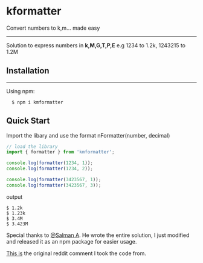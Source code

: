 # kformatter

Convert numbers to k,m... made easy

<hr>

Solution to express numbers in **k,M,G,T,P,E**
e.g 1234 to 1.2k, 1243215 to 1.2M

## Installation

<hr>
Using npm:

`  $ npm i kmformatter`

## Quick Start

Import the libary and use the format nFormatter(number, decimal)

```js
// load the library
import { formatter } from 'kmformatter';

console.log(formatter(1234, 1));
console.log(formatter(1234, 2));

console.log(formatter(3423567, 1));
console.log(formatter(3423567, 3));
```

output

```console
$ 1.2k
$ 1.23k
$ 3.4M
$ 3.423M
```

Special thanks to [@Salman A](https://stackoverflow.com/users/87015/salman-a). He wrote the entire solution, I just modified and released it as an npm package for easier usage.

[This is](https://stackoverflow.com/questions/9461621/format-a-number-as-2-5k-if-a-thousand-or-more-otherwise-900) the original reddit comment I took the code from.
